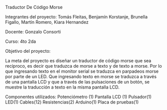 Traductor De Código Morse

Integrantes del proyecto: Tomás Fleitas, Benjamín Korstanje, Brunella Figallo, Martín Romero, Kiara Hernandez

Docente: Gonzalo Consorti

Curso: 4to 2da

Objetivo del proyecto:

La meta del proyecto es diseñar un traductor de código morse que sea recíproco, es decir que traduzca de morse a texto y de texto a morse. Por lo que ingresando texto en el monitor serial se traduzca en parpadeos morse por parte de un LED. Que ingresando texto en morse se traduzca a través de una pantalla LCD y que a través de las pulsaciones de un botón, se muestre la traducción a texto en la misma pantalla LCD.

Componentes utilizados:
Potenciómetro (1)
Pantalla LCD (1)
Pulsador(1)
LED(1)
Cables(12)
Resistencias(2)
Arduino(1)
Placa de pruebas(1)
